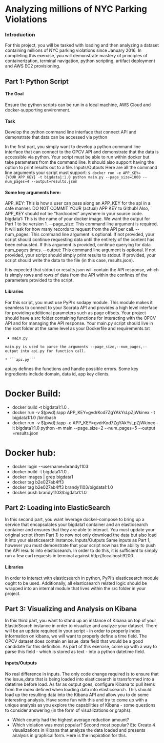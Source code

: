# Analyzing millions of NYC Parking Violations
### Introduction
For this project, you will be tasked with loading and then analyzing a dataset containing millions of NYC parking violations since January 2016. In completing this exercise, you will demonstrate mastery of principles of containerization, terminal navigation, python scripting, artifact deployment and AWS EC2 provisioning.

## Part 1: Python Script
#### The Goal
Ensure the python scripts can be run in a local machine, AWS Cloud and docker-supporting environment.
#### Task
Develop the python command line interface that connect API and demonstrate that data can be accessed via python

In the first part, you simply want to develop a python command line interface that can connect to the OPCV API and demonstrate that the data is accessible via python.
Your script must be able to run within docker but take parameters from the command line. It should also support having the option to print results out to a file.
Inputs/Outputs
Here are all the command line arguments your script must support:
```$ docker run -e APP_KEY={YOUR_APP_KEY} -t bigdata1:1.0 python main.py --page_size=1000 --num_pages=4 --output=results.json```

#### Some key arguments here:
 APP_KEY: This is how a user can pass along an APP_KEY for the api in a safe manner. DO NOT COMMIT YOUR (actual) APP KEY to Github! Also, APP_KEY should not be “hardcoded” anywhere in your source code.
bigdata1: This is the name of your docker image. We want the output for Part 1 to be version 1.
--page_size: This command line argument is required. It will ask for how many records to request from the API per call.
--num_pages: This command line argument is optional. If not provided, your script should continue requesting data until the entirety of the content has been exhausted. If this argument is provided, continue querying for data num_pages times.
--output: This command line argument is optional. If not provided, your script should simply print results to stdout. If provided, your script should write the data to the file (in this case, results.json).

It is expected that stdout or results.json will contain the API response, which is simply rows and rows of data from the API within the confines of the parameters provided to the script.

#### Libraries
For this script, you must use PyPI’s sodapy module. This module makes it seamless to connect to your Socrata API and provides a high level interface for providing additional parameters such as page offsets.
Your project should have a src folder containing functions for interacting with the OPCV API and for managing the API response. Your main.py script should live in the root folder at the same level as your Dockerfile and requirements.txt

* ```main.py```
```
main.py is used to parse the arguments --page_size,--num_pages,--output into api.py for function call.

* ```api.py```
```
api.py defines the functions and handle possible errors.
Some key ingredients include domain, data id, app key clients. 

# Docker Build:
- docker build -t bigdata1:1.0 .
- docker run -v $(pwd):/app APP_KEY=gvdrKod7ZgYAkYsLpZjWkinex -it bigdata1:1.0 /bin/bash
- docker run -v $(pwd):/app -e APP_KEY=gvdrKod7ZgYAkYsLpZjWkinex -it bigdata1:1.0 python -m main --page_size=2 --num_pages=5 --output =results.json

# Docker hub:
- docker login --username=brandy1103
- docker build -t bigdata1:1.0 .
- docker images | grep bigdata1
- docker tag b2e027ab4ff3
- docker tag b2e027ab4ff3 brandy1103/bigdata1:1.0
- docker push brandy1103/bigdata1:1.0

## Part 2: Loading into ElasticSearch

In this second part, you want leverage docker-compose to bring up a service that encapsulates your bigdata1 container and an  elasticsearch container and ensures that they are able to interact. 
You must update your original script (from Part 1) to now not only download the data but also load it into your elasticsearch instance.
Inputs/Outputs
Same inputs as Part 1, however you must demonstrate that your script now has the ability to push the API results into elasticsearch.
In order to do this, it is sufficient to simply run a few curl requests in terminal against http://localhost:9200.

#### Libraries
In order to interact with elasticsearch in python, PyPI’s elasticsearch module ought to be used. Additionally, all elasticsearch related logic should be wrapped into an internal module that lives within the src folder in your project.

## Part 3: Visualizing and Analysis on Kibana
In this third part, you want to stand up an instance of Kibana on top of your ElasticSearch instance in order to visualize and analyze your dataset.
There will be an update required in your script - in order to properly index information on kibana, we will want to properly define a time field. The OPCV dataset does contain an issue_date  field that would be a good candidate for this definition. As part of this exercise, come up with a way to parse this field - which is stored as text - into a python datetime field.

#### Inputs/Outputs
No real difference in inputs. The only code change required is to ensure that the issue_date that is being loaded into elasticsearch is transformed into a datetime before load. 
As far as output goes, configure Kibana to pull items from the index defined when loading data into elasticsearch. This should load up the resulting data into the Kibana API and allow you to do some interesting analysis. 
Have some fun with this and try to come up with a unique analysis as you explore the capabilities of Kibana - some questions to consider answering (in the form of visualizations or graphs):
* Which county had the highest average reduction amount?
* Which violation was most popular? Second most popular? Etc
Create 4 visualizations in Kibana that analyze the data loaded and presents analysis in graphical form. Here is the inspiration for this.

